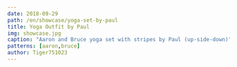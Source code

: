 ```yaml
---
date: 2018-09-29
path: /en/showcase/yoga-set-by-paul
title: Yoga Outfit by Paul
img: showcase.jpg
caption: "Aaron and Bruce yoga set with stripes by Paul (up-side-down)"
patterns: [aaron,bruce]
author: Tiger751023
---
```

